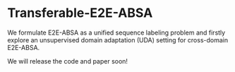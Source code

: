 # Transferable-E2E-ABSA

We formulate E2E-ABSA as a unified sequence labeling problem and firstly explore an unsupervised domain adaptation (UDA) setting for cross-domain E2E-ABSA.


We will release the code and paper soon!
